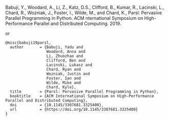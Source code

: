 Babuji, Y., Woodard, A., Li, Z., Katz, D.S., Clifford, B., Kumar, R., Lacinski, L., Chard, R., Wozniak, J., Foster, I., Wilde, M., and Chard, K., Parsl: Pervasive Parallel Programming in Python. ACM nternational Symposium on High-Performance Parallel and Distributed Computing. 2019.

or

```{tex}
@misc{babuji19parsl,
  author       = {Babuji, Yadu and
                  Woodard, Anna and
                  Li, Zhuozhao and
                  Clifford, Ben and
                  Lacinski, Lukasz and
                  Chard, Ryan and 
                  Wozniak, Justin and
                  Foster, Ian and 
                  Wilde, Mike and
                  Chard, Kyle},
  title        = {Parsl: Pervasive Parallel Programming in Python},
  booktitle    = {ACM International Symposium on High-Performance Parallel and Distributed Computing},
  doi          = {10.1145/3307681.3325400},
  url          = {https://doi.org/10.1145/3307681.3325400}
}
```
